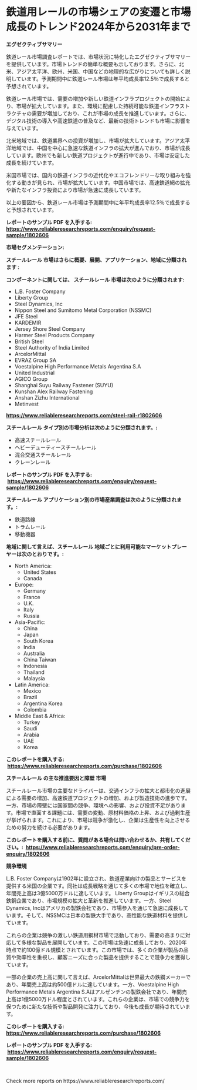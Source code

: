 <p><h1>鉄道用レールの市場シェアの変遷と市場成長のトレンド2024年から2031年まで</h1></p><p><strong>エグゼクティブサマリー</strong></p>
<p><p>鉄道レール市場調査レポートでは、市場状況に特化したエグゼクティブサマリーを提供しています。市場トレンドの簡単な概要も示しております。さらに、北米、アジア太平洋、欧州、米国、中国などの地理的な広がりについても詳しく説明しています。予測期間中に鉄道レール市場は年平均成長率12.5％で成長すると予想されています。</p><p>鉄道レール市場では、需要の増加や新しい鉄道インフラプロジェクトの開始により、市場が拡大しています。また、環境に配慮した持続可能な鉄道インフラストラクチャの需要が増加しており、これが市場の成長を推進しています。さらに、デジタル技術の導入や高速鉄道の普及など、最新の技術トレンドも市場に影響を与えています。</p><p>北米地域では、鉄道業界への投資が増加し、市場が拡大しています。アジア太平洋地域では、中国を中心に急速な鉄道インフラの拡大が進んでおり、市場が成長しています。欧州でも新しい鉄道プロジェクトが進行中であり、市場は安定した成長を続けています。</p><p>米国市場では、国内の鉄道インフラの近代化やエコフレンドリーな取り組みを強化する動きが見られ、市場が拡大しています。中国市場では、高速鉄道網の拡充や新たなインフラ投資により市場が急速に成長しています。</p><p>以上の要因から、鉄道レール市場は予測期間中に年平均成長率12.5％で成長すると予想されています。</p></p>
<p><strong>レポートのサンプル PDF を入手する: <a href="https://www.reliableresearchreports.com/enquiry/request-sample/1802606">https://www.reliableresearchreports.com/enquiry/request-sample/1802606</a></strong></p>
<p><strong>市場セグメンテーション:</strong></p>
<p><strong> スチールレール 市場はさらに概要、展開、アプリケーション、地域に分類されます :</strong></p>
<p><strong>コンポーネントに関しては、 スチールレール 市場は次のように分類されます: &nbsp;</strong></p>
<p><ul><li>L.B. Foster Company</li><li>Liberty Group</li><li>Steel Dynamics, Inc</li><li>Nippon Steel and Sumitomo Metal Corporation (NSSMC)</li><li>JFE Steel</li><li>KARDEMIR</li><li>Jersey Shore Steel Company</li><li>Harmer Steel Products Company</li><li>British Steel</li><li>Steel Authority of India Limited</li><li>ArcelorMittal</li><li>EVRAZ Group SA</li><li>Voestalpine High Performance Metals Argentina S.A</li><li>United Industrial</li><li>AGICO Group</li><li>Shanghai Suyu Railway Fastener (SUYU)</li><li>Kunshan Alex Railway Fastening</li><li>Anshan Zizhu International</li><li>Metinvest</li></ul></p>
<p><strong><a href="https://www.reliableresearchreports.com/steel-rail-r1802606">https://www.reliableresearchreports.com/steel-rail-r1802606</a></strong></p>
<p><strong> スチールレール タイプ別の市場分析は次のように分類されます。:</strong></p>
<p><ul><li>高速スチールレール</li><li>ヘビーデューティースチールレール</li><li>混合交通スチールレール</li><li>クレーンレール</li></ul></p>
<p><strong>レポートのサンプル PDF を入手する: &nbsp;<a href="https://www.reliableresearchreports.com/enquiry/request-sample/1802606">https://www.reliableresearchreports.com/enquiry/request-sample/1802606</a></strong></p>
<p><strong> スチールレール アプリケーション別の市場産業調査は次のように分類されます。:</strong></p>
<p><ul><li>鉄道路線</li><li>トラムレール</li><li>移動機器</li></ul></p>
<p><strong>地域に関して言えば、スチールレール 地域ごとに利用可能なマーケットプレーヤーは次のとおりです。:</strong></p>
<p><ul>
    <li>
        North America:
        <ul>
            <li>United States</li>
            <li>Canada</li>
        </ul>
    </li>
    <li>
        Europe:
        <ul>
            <li>Germany</li>
            <li>France</li>
            <li>U.K.</li>
            <li>Italy</li>
            <li>Russia</li>
        </ul>
    </li>
    <li>
        Asia-Pacific:
        <ul>
            <li>China</li>
            <li>Japan</li>
            <li>South Korea</li>
            <li>India</li>
            <li>Australia</li>
            <li>China Taiwan</li>
            <li>Indonesia</li>
            <li>Thailand</li>
            <li>Malaysia</li>
        </ul>
    </li>
    <li>
        Latin America:
        <ul>
            <li>Mexico</li>
            <li>Brazil</li>
            <li>Argentina Korea</li>
            <li>Colombia</li>
        </ul>
    </li>
    <li>
        Middle East & Africa:
        <ul>
            <li>Turkey</li>
            <li>Saudi</li>
            <li>Arabia</li>
            <li>UAE</li>
            <li>Korea</li>
        </ul>
    </li>
    </ul></p>
<p><strong>このレポートを購入する: &nbsp;<a href="https://www.reliableresearchreports.com/purchase/1802606">https://www.reliableresearchreports.com/purchase/1802606</a></strong></p>
<p><strong>スチールレール の主な推進要因と障壁 市場</strong></p>
<p><p>スチールレール市場の主要なドライバーは、交通インフラの拡大と都市化の進展による需要の増加、高速鉄道プロジェクトの増加、および製造技術の進歩です。一方、市場の障壁には国家間の競争、環境への影響、および投資不足があります。市場で直面する課題には、需要の変動、原材料価格の上昇、および過剰生産が挙げられます。これにより、市場は競争が激化し、企業は生産性を向上させるための努力を続ける必要があります。</p></p>
<p><strong>このレポートを購入する前に、質問がある場合は問い合わせるか、共有してください。:&nbsp; <a href="https://www.reliableresearchreports.com/enquiry/pre-order-enquiry/1802606">https://www.reliableresearchreports.com/enquiry/pre-order-enquiry/1802606</a></strong></p>
<p><strong>競争環境</strong></p>
<p><p>L.B. Foster Companyは1902年に設立され、鉄道産業向けの製品とサービスを提供する米国の企業です。同社は成長戦略を通じて多くの市場で地位を確立し、年間売上高は3億5000万ドルに達しています。 Liberty Groupはイギリスの総合鉄鋼企業であり、市場規模の拡大と革新を推進しています。一方、Steel Dynamics, Incはアメリカの製鉄会社であり、市場参入を通じて急速に成長しています。そして、NSSMCは日本の製鉄大手であり、高性能な鉄道材料を提供しています。</p><p>これらの企業は競争の激しい鉄道用鋼材市場で活動しており、需要の高まりに対応して多様な製品を展開しています。この市場は急速に成長しており、2020年時点で約100億ドル規模とされています。この市場では、多くの企業が製品の品質や効率性を重視し、顧客ニーズに合った製品を提供することで競争力を獲得しています。</p><p>一部の企業の売上高に関して言えば、ArcelorMittalは世界最大の鉄鋼メーカーであり、年間売上高は約500億ドルに達しています。一方、Voestalpine High Performance Metals Argentina S.Aはアルゼンチンの製鉄会社であり、年間売上高は1億5000万ドル程度とされています。これらの企業は、市場での競争力を保つために新たな技術や製品開発に注力しており、今後も成長が期待されています。</p></p>
<p><strong>このレポートを購入する: &nbsp; <a href="https://www.reliableresearchreports.com/purchase/1802606">https://www.reliableresearchreports.com/purchase/1802606</a></strong></p>
<p><strong>レポートのサンプル PDF を入手する: &nbsp;<a href="https://www.reliableresearchreports.com/enquiry/request-sample/1802606">https://www.reliableresearchreports.com/enquiry/request-sample/1802606</a></strong><strong></strong></p>
<p>&nbsp;</p>
<p>Check more reports on https://www.reliableresearchreports.com/</p>